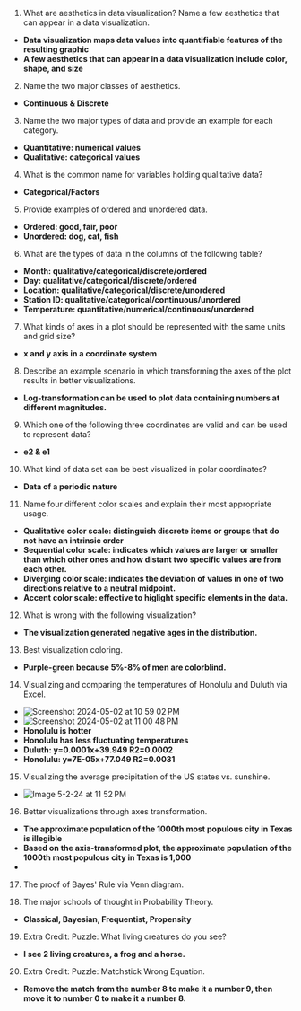 1. What are aesthetics in data visualization? Name a few aesthetics that can appear in a data visualization.  
- **Data visualization maps data values into quantifiable features of the resulting graphic**  
- **A few aesthetics that can appear in a data visualization include color, shape, and size**  
2. Name the two major classes of aesthetics.  
- **Continuous & Discrete**  
3. Name the two major types of data and provide an example for each category.  
- **Quantitative: numerical values**   
- **Qualitative: categorical values**   
4. What is the common name for variables holding qualitative data?  
- **Categorical/Factors**  
5. Provide examples of ordered and unordered data.  
- **Ordered: good, fair, poor**   
- **Unordered: dog, cat, fish**  
6. What are the types of data in the columns of the following table?  
- **Month: qualitative/categorical/discrete/ordered**  
- **Day: qualitative/categorical/discrete/ordered**  
- **Location: qualitative/categorical/discrete/unordered**  
- **Station ID: qualitative/categorical/continuous/unordered**  
- **Temperature: quantitative/numerical/continuous/unordered**  
7. What kinds of axes in a plot should be represented with the same units and grid size?  
- **x and y axis in a coordinate system**  
8. Describe an example scenario in which transforming the axes of the plot results in better visualizations.   
- **Log-transformation can be used to plot data containing numbers at different magnitudes.**  
9. Which one of the following three coordinates are valid and can be used to represent data?  
- **e2 & e1**  
10. What kind of data set can be best visualized in polar coordinates?  
- **Data of a periodic nature**   
11. Name four different color scales and explain their most appropriate usage.
- **Qualitative color scale: distinguish discrete items or groups that do not have an intrinsic order**     
- **Sequential color scale: indicates which values are larger or smaller than which other ones and how distant two specific values are from each other.**     
- **Diverging color scale: indicates the deviation of values in one of two directions relative to a neutral midpoint.**       
- **Accent color scale: effective to higlight specific elements in the data.**       
12. What is wrong with the following visualization?  
- **The visualization generated negative ages in the distribution.** 
13. Best visualization coloring.  
- **Purple-green because 5%-8% of men are colorblind.**
14. Visualizing and comparing the temperatures of Honolulu and Duluth via Excel.  
- ![Screenshot 2024-05-02 at 10 59 02 PM](https://github.com/galil34/IDS2024S/assets/157654727/6fb2164f-c89c-4d6b-ad84-9176f4e3f5d1)   
- ![Screenshot 2024-05-02 at 11 00 48 PM](https://github.com/galil34/IDS2024S/assets/157654727/435fa6eb-590b-4f8f-b27d-f4db589571d9)   
- **Honolulu is hotter**   
- **Honolulu has less fluctuating temperatures**   
- **Duluth: y=0.0001x+39.949 R2=0.0002**    
- **Honolulu: y=7E-05x+77.049 R2=0.0031**  
15. Visualizing the average precipitation of the US states vs. sunshine.  
- ![Image 5-2-24 at 11 52 PM](https://github.com/galil34/IDS2024S/assets/157654727/9c219cb9-550e-4a94-a7e3-500ceb081bf3)   
16. Better visualizations through axes transformation.  
- **The approximate population of the 1000th most populous city in Texas is illegible**
- **Based on the axis-transformed plot, the approximate population of the 1000th most populous city in Texas is 1,000**
- 
17. The proof of Bayes' Rule via Venn diagram.  

18. The major schools of thought in Probability Theory.  
- **Classical, Bayesian, Frequentist, Propensity**  
19. Extra Credit: Puzzle: What living creatures do you see?  
- **I see 2 living creatures, a frog and a horse.**  
20. Extra Credit: Puzzle: Matchstick Wrong Equation.  
- **Remove the match from the number 8 to make it a number 9, then move it to number 0 to make it a number 8.**  
